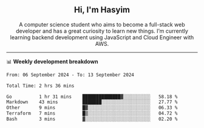 <h2 align="center">Hi, I'm Hasyim</h2>

<p align="center">A computer science student who aims to become a full-stack web developer and has a great curiosity to learn new things. I’m currently learning backend development using JavaScript and Cloud Engineer with AWS.</p>

---

📊 **Weekly development breakdown**

<!--START_SECTION:waka-->

```txt
From: 06 September 2024 - To: 13 September 2024

Total Time: 2 hrs 36 mins

Go          1 hr 31 mins    ██████████████▓░░░░░░░░░░   58.18 %
Markdown    43 mins         ███████░░░░░░░░░░░░░░░░░░   27.77 %
Other       9 mins          █▓░░░░░░░░░░░░░░░░░░░░░░░   06.33 %
Terraform   7 mins          █▒░░░░░░░░░░░░░░░░░░░░░░░   04.72 %
Bash        3 mins          ▓░░░░░░░░░░░░░░░░░░░░░░░░   02.20 %
```

<!--END_SECTION:waka-->


<!-- - You can reach me on **hasyim11c@gmail.com** -->
